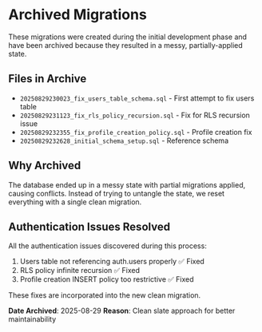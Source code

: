 # Archived Migrations

These migrations were created during the initial development phase and have been archived because they resulted in a messy, partially-applied state.

## Files in Archive

- `20250829230023_fix_users_table_schema.sql` - First attempt to fix users table
- `20250829231123_fix_rls_policy_recursion.sql` - Fix for RLS recursion issue  
- `20250829232355_fix_profile_creation_policy.sql` - Profile creation fix
- `20250829232628_initial_schema_setup.sql` - Reference schema

## Why Archived

The database ended up in a messy state with partial migrations applied, causing conflicts. Instead of trying to untangle the state, we reset everything with a single clean migration.

## Authentication Issues Resolved

All the authentication issues discovered during this process:
1. Users table not referencing auth.users properly ✅ Fixed
2. RLS policy infinite recursion ✅ Fixed  
3. Profile creation INSERT policy too restrictive ✅ Fixed

These fixes are incorporated into the new clean migration.

**Date Archived**: 2025-08-29
**Reason**: Clean slate approach for better maintainability